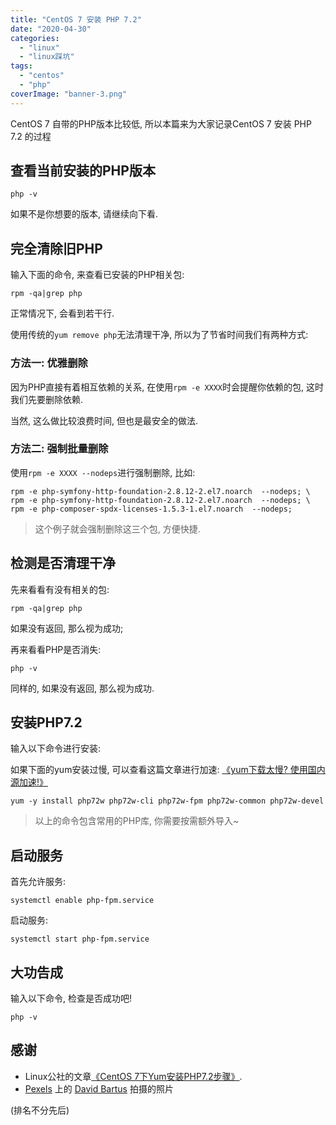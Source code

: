 ```yaml
---
title: "CentOS 7 安装 PHP 7.2"
date: "2020-04-30"
categories: 
  - "linux"
  - "linux踩坑"
tags: 
  - "centos"
  - "php"
coverImage: "banner-3.png"
---
```


CentOS 7 自带的PHP版本比较低, 所以本篇来为大家记录CentOS 7 安装 PHP 7.2 的过程

## 查看当前安装的PHP版本

```
php -v
```

如果不是你想要的版本, 请继续向下看.

## 完全清除旧PHP

输入下面的命令, 来查看已安装的PHP相关包:

```
rpm -qa|grep php
```

正常情况下, 会看到若干行.

使用传统的`yum remove php`无法清理干净, 所以为了节省时间我们有两种方式:

### 方法一: 优雅删除

因为PHP直接有着相互依赖的关系, 在使用`rpm -e XXXX`时会提醒你依赖的包, 这时我们先要删除依赖.

当然, 这么做比较浪费时间, 但也是最安全的做法.

### 方法二: 强制批量删除

使用`rpm -e XXXX --nodeps`进行强制删除, 比如:

```
rpm -e php-symfony-http-foundation-2.8.12-2.el7.noarch  --nodeps; \
rpm -e php-symfony-http-foundation-2.8.12-2.el7.noarch  --nodeps; \
rpm -e php-composer-spdx-licenses-1.5.3-1.el7.noarch  --nodeps; 
```

> 这个例子就会强制删除这三个包, 方便快捷.

## 检测是否清理干净

先来看看有没有相关的包:

```
rpm -qa|grep php
```

如果没有返回, 那么视为成功;

再来看看PHP是否消失:

```
php -v
```

同样的, 如果没有返回, 那么视为成功.

## 安装PHP7.2

输入以下命令进行安装:

如果下面的yum安装过慢, 可以查看这篇文章进行加速: [《yum下载太慢? 使用国内源加速!》](/post/2020/yum下载太慢-使用国内源加速/)

```
yum -y install php72w php72w-cli php72w-fpm php72w-common php72w-devel
```

> 以上的命令包含常用的PHP库, 你需要按需额外导入~

## 启动服务

首先允许服务:

```
systemctl enable php-fpm.service
```

启动服务:

```
systemctl start php-fpm.service
```

## 大功告成

输入以下命令, 检查是否成功吧!

```
php -v
```

## 感谢

- Linux公社的文章[《CentOS 7下Yum安装PHP7.2步骤》](https://www.linuxidc.com/Linux/2019-07/159197.htm).
- [Pexels](https://www.pexels.com/zh-cn/photo/366791/?utm_content=attributionCopyText&utm_medium=referral&utm_source=pexels) 上的 [David Bartus](https://www.pexels.com/zh-cn/@david-bartus-43782?utm_content=attributionCopyText&utm_medium=referral&utm_source=pexels) 拍摄的照片

(排名不分先后)
